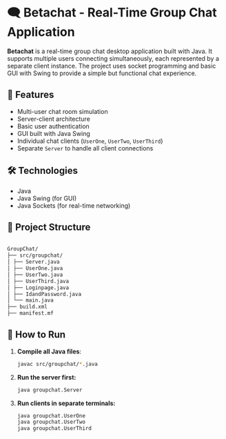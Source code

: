 # 🗨️ Betachat - Real-Time Group Chat Application

**Betachat** is a real-time group chat desktop application built with Java. It supports multiple users connecting simultaneously, each represented by a separate client instance. The project uses socket programming and basic GUI with Swing to provide a simple but functional chat experience.

## 📌 Features

- Multi-user chat room simulation
- Server-client architecture
- Basic user authentication
- GUI built with Java Swing
- Individual chat clients (`UserOne`, `UserTwo`, `UserThird`)
- Separate `Server` to handle all client connections

## 🛠 Technologies

- Java
- Java Swing (for GUI)
- Java Sockets (for real-time networking)

## 📁 Project Structure
   ```bash
  
GroupChat/
├── src/groupchat/
│ ├── Server.java
│ ├── UserOne.java
│ ├── UserTwo.java
│ ├── UserThird.java
│ ├── Loginpage.java
│ ├── IdandPassword.java
│ └── main.java
├── build.xml
├── manifest.mf
 ```
## 🚀 How to Run

1. **Compile all Java files**:
   ```bash
   javac src/groupchat/*.java
   ```
2. **Run the server first:**
   ```bash
   java groupchat.Server
   ```

3. **Run clients in separate terminals:**
   ```bash
   java groupchat.UserOne
   java groupchat.UserTwo
   java groupchat.UserThird
  ```


